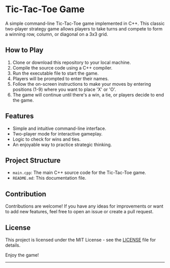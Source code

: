 # Tic-Tac-Toe Game

A simple command-line Tic-Tac-Toe game implemented in C++. This classic two-player strategy game allows players to take turns and compete to form a winning row, column, or diagonal on a 3x3 grid.

## How to Play

1. Clone or download this repository to your local machine.
2. Compile the source code using a C++ compiler.
3. Run the executable file to start the game.
4. Players will be prompted to enter their names.
5. Follow the on-screen instructions to make your moves by entering positions (1-9) where you want to place 'X' or 'O'.
6. The game will continue until there's a win, a tie, or players decide to end the game.

## Features

- Simple and intuitive command-line interface.
- Two-player mode for interactive gameplay.
- Logic to check for wins and ties.
- An enjoyable way to practice strategic thinking.

## Project Structure

- `main.cpp`: The main C++ source code for the Tic-Tac-Toe game.
- `README.md`: This documentation file.

## Contribution

Contributions are welcome! If you have any ideas for improvements or want to add new features, feel free to open an issue or create a pull request.

## License

This project is licensed under the MIT License - see the [LICENSE](LICENSE) file for details.

Enjoy the game!

---